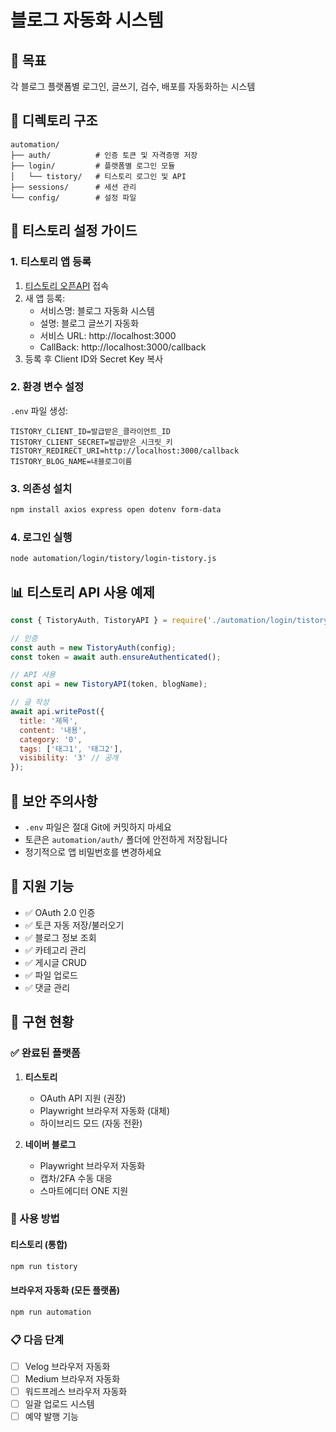 # 블로그 자동화 시스템

## 🎯 목표
각 블로그 플랫폼별 로그인, 글쓰기, 검수, 배포를 자동화하는 시스템

## 📁 디렉토리 구조
```
automation/
├── auth/          # 인증 토큰 및 자격증명 저장
├── login/         # 플랫폼별 로그인 모듈
│   └── tistory/   # 티스토리 로그인 및 API
├── sessions/      # 세션 관리
└── config/        # 설정 파일
```

## 🔧 티스토리 설정 가이드

### 1. 티스토리 앱 등록
1. [티스토리 오픈API](https://www.tistory.com/guide/api/manage/register) 접속
2. 새 앱 등록:
   - 서비스명: 블로그 자동화 시스템
   - 설명: 블로그 글쓰기 자동화
   - 서비스 URL: http://localhost:3000
   - CallBack: http://localhost:3000/callback
3. 등록 후 Client ID와 Secret Key 복사

### 2. 환경 변수 설정
`.env` 파일 생성:
```env
TISTORY_CLIENT_ID=발급받은_클라이언트_ID
TISTORY_CLIENT_SECRET=발급받은_시크릿_키
TISTORY_REDIRECT_URI=http://localhost:3000/callback
TISTORY_BLOG_NAME=내블로그이름
```

### 3. 의존성 설치
```bash
npm install axios express open dotenv form-data
```

### 4. 로그인 실행
```bash
node automation/login/tistory/login-tistory.js
```

## 📊 티스토리 API 사용 예제

```javascript
const { TistoryAuth, TistoryAPI } = require('./automation/login/tistory/login-tistory');

// 인증
const auth = new TistoryAuth(config);
const token = await auth.ensureAuthenticated();

// API 사용
const api = new TistoryAPI(token, blogName);

// 글 작성
await api.writePost({
  title: '제목',
  content: '내용',
  category: '0',
  tags: ['태그1', '태그2'],
  visibility: '3' // 공개
});
```

## 🔐 보안 주의사항
- `.env` 파일은 절대 Git에 커밋하지 마세요
- 토큰은 `automation/auth/` 폴더에 안전하게 저장됩니다
- 정기적으로 앱 비밀번호를 변경하세요

## 📝 지원 기능
- ✅ OAuth 2.0 인증
- ✅ 토큰 자동 저장/불러오기
- ✅ 블로그 정보 조회
- ✅ 카테고리 관리
- ✅ 게시글 CRUD
- ✅ 파일 업로드
- ✅ 댓글 관리

## 🚀 구현 현황

### ✅ 완료된 플랫폼
1. **티스토리**
   - OAuth API 지원 (권장)
   - Playwright 브라우저 자동화 (대체)
   - 하이브리드 모드 (자동 전환)

2. **네이버 블로그**
   - Playwright 브라우저 자동화
   - 캡차/2FA 수동 대응
   - 스마트에디터 ONE 지원

### 🔧 사용 방법

#### 티스토리 (통합)
```bash
npm run tistory
```

#### 브라우저 자동화 (모든 플랫폼)
```bash
npm run automation
```

### 📋 다음 단계
- [ ] Velog 브라우저 자동화
- [ ] Medium 브라우저 자동화
- [ ] 워드프레스 브라우저 자동화
- [ ] 일괄 업로드 시스템
- [ ] 예약 발행 기능